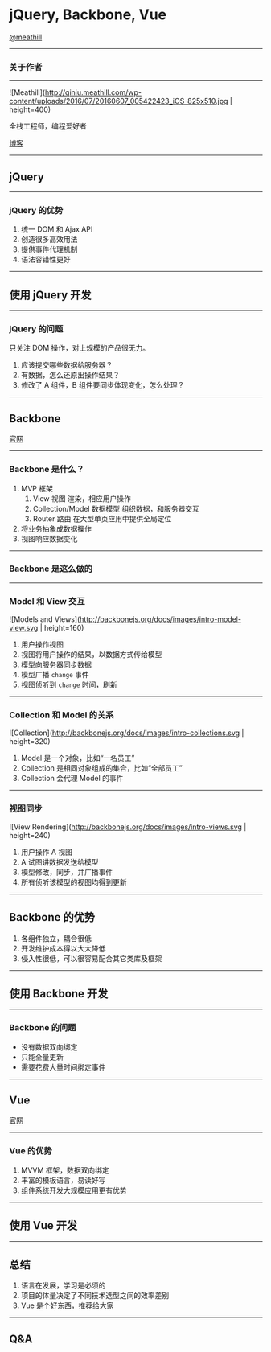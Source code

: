 # jQuery, Backbone, Vue

[@meathill](//weibo.com/meathill/)

--------

### 关于作者

--------

![Meathill](http://qiniu.meathill.com/wp-content/uploads/2016/07/20160607_005422423_iOS-825x510.jpg | height=400)

全栈工程师，编程爱好者

[博客](http://blog.meathill.com/)

--------

## jQuery

--------

### jQuery 的优势

1. 统一 DOM 和 Ajax API
2. 创造很多高效用法
3. 提供事件代理机制
4. 语法容错性更好

--------

## 使用 jQuery 开发

--------

### jQuery 的问题

只关注 DOM 操作，对上规模的产品很无力。

1. 应该提交哪些数据给服务器？
2. 有数据，怎么还原出操作结果？
3. 修改了 A 组件，B 组件要同步体现变化，怎么处理？

--------

## Backbone

[官网](http://backbonejs.org/)

--------

### Backbone 是什么？

1. MVP 框架
    1. View 视图 渲染，相应用户操作
    2. Collection/Model 数据模型 组织数据，和服务器交互
    3. Router 路由 在大型单页应用中提供全局定位
2. 将业务抽象成数据操作
3. 视图响应数据变化

--------

### Backbone 是这么做的

--------

### Model 和 View 交互

![Models and Views](http://backbonejs.org/docs/images/intro-model-view.svg | height=160)

1. 用户操作视图
2. 视图将用户操作的结果，以数据方式传给模型
3. 模型向服务器同步数据
4. 模型广播 `change` 事件
5. 视图侦听到 `change` 时间，刷新

--------

### Collection 和 Model 的关系

![Collection](http://backbonejs.org/docs/images/intro-collections.svg | height=320)
 
1. Model 是一个对象，比如“一名员工”
2. Collection 是相同对象组成的集合，比如“全部员工”
3. Collection 会代理 Model 的事件

--------

### 视图同步

![View Rendering](http://backbonejs.org/docs/images/intro-views.svg | height=240)

1. 用户操作 A 视图
2. A 试图讲数据发送给模型
3. 模型修改，同步，并广播事件
4. 所有侦听该模型的视图均得到更新

--------

## Backbone 的优势

1. 各组件独立，耦合很低
2. 开发维护成本得以大大降低
3. 侵入性很低，可以很容易配合其它类库及框架

--------

## 使用 Backbone 开发

--------

### Backbone 的问题

* 没有数据双向绑定
* 只能全量更新
* 需要花费大量时间绑定事件

--------

## Vue

[官网](//cn.vuejs.org/)

--------

### Vue 的优势

1. MVVM 框架，数据双向绑定
2. 丰富的模板语言，易读好写
3. 组件系统开发大规模应用更有优势

--------

## 使用 Vue 开发

--------

## 总结

1. 语言在发展，学习是必须的
2. 项目的体量决定了不同技术选型之间的效率差别
3. Vue 是个好东西，推荐给大家

--------

## Q&A